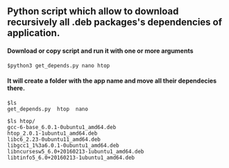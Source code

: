 ## Python script which allow to download recursively all .deb packages's dependencies of application.


#### Download or copy script and run it with one or more arguments
```{r, engine='bash', count_lines}
$python3 get_depends.py nano htop
```

#### It will create a folder with the app name and move all their dependecies there.
```{r, engine='bash', count_lines}
$ls
get_depends.py  htop  nano

$ls htop/
gcc-6-base_6.0.1-0ubuntu1_amd64.deb
htop_2.0.1-1ubuntu1_amd64.deb
libc6_2.23-0ubuntu11_amd64.deb
libgcc1_1%3a6.0.1-0ubuntu1_amd64.deb
libncursesw5_6.0+20160213-1ubuntu1_amd64.deb
libtinfo5_6.0+20160213-1ubuntu1_amd64.deb
```
